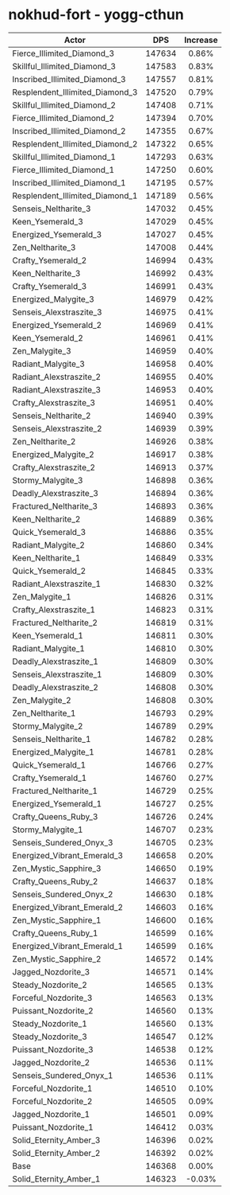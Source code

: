 # nokhud-fort - yogg-cthun
| Actor | DPS | Increase |
|---|:---:|:---:|
|Fierce_Illimited_Diamond_3|147634|0.86%|
|Skillful_Illimited_Diamond_3|147583|0.83%|
|Inscribed_Illimited_Diamond_3|147557|0.81%|
|Resplendent_Illimited_Diamond_3|147520|0.79%|
|Skillful_Illimited_Diamond_2|147408|0.71%|
|Fierce_Illimited_Diamond_2|147394|0.70%|
|Inscribed_Illimited_Diamond_2|147355|0.67%|
|Resplendent_Illimited_Diamond_2|147322|0.65%|
|Skillful_Illimited_Diamond_1|147293|0.63%|
|Fierce_Illimited_Diamond_1|147250|0.60%|
|Inscribed_Illimited_Diamond_1|147195|0.57%|
|Resplendent_Illimited_Diamond_1|147189|0.56%|
|Senseis_Neltharite_3|147032|0.45%|
|Keen_Ysemerald_3|147029|0.45%|
|Energized_Ysemerald_3|147027|0.45%|
|Zen_Neltharite_3|147008|0.44%|
|Crafty_Ysemerald_2|146994|0.43%|
|Keen_Neltharite_3|146992|0.43%|
|Crafty_Ysemerald_3|146991|0.43%|
|Energized_Malygite_3|146979|0.42%|
|Senseis_Alexstraszite_3|146975|0.41%|
|Energized_Ysemerald_2|146969|0.41%|
|Keen_Ysemerald_2|146961|0.41%|
|Zen_Malygite_3|146959|0.40%|
|Radiant_Malygite_3|146958|0.40%|
|Radiant_Alexstraszite_2|146955|0.40%|
|Radiant_Alexstraszite_3|146953|0.40%|
|Crafty_Alexstraszite_3|146951|0.40%|
|Senseis_Neltharite_2|146940|0.39%|
|Senseis_Alexstraszite_2|146939|0.39%|
|Zen_Neltharite_2|146926|0.38%|
|Energized_Malygite_2|146917|0.38%|
|Crafty_Alexstraszite_2|146913|0.37%|
|Stormy_Malygite_3|146898|0.36%|
|Deadly_Alexstraszite_3|146894|0.36%|
|Fractured_Neltharite_3|146893|0.36%|
|Keen_Neltharite_2|146889|0.36%|
|Quick_Ysemerald_3|146886|0.35%|
|Radiant_Malygite_2|146860|0.34%|
|Keen_Neltharite_1|146849|0.33%|
|Quick_Ysemerald_2|146845|0.33%|
|Radiant_Alexstraszite_1|146830|0.32%|
|Zen_Malygite_1|146826|0.31%|
|Crafty_Alexstraszite_1|146823|0.31%|
|Fractured_Neltharite_2|146819|0.31%|
|Keen_Ysemerald_1|146811|0.30%|
|Radiant_Malygite_1|146810|0.30%|
|Deadly_Alexstraszite_1|146809|0.30%|
|Senseis_Alexstraszite_1|146809|0.30%|
|Deadly_Alexstraszite_2|146808|0.30%|
|Zen_Malygite_2|146808|0.30%|
|Zen_Neltharite_1|146793|0.29%|
|Stormy_Malygite_2|146789|0.29%|
|Senseis_Neltharite_1|146782|0.28%|
|Energized_Malygite_1|146781|0.28%|
|Quick_Ysemerald_1|146766|0.27%|
|Crafty_Ysemerald_1|146760|0.27%|
|Fractured_Neltharite_1|146729|0.25%|
|Energized_Ysemerald_1|146727|0.25%|
|Crafty_Queens_Ruby_3|146726|0.24%|
|Stormy_Malygite_1|146707|0.23%|
|Senseis_Sundered_Onyx_3|146705|0.23%|
|Energized_Vibrant_Emerald_3|146658|0.20%|
|Zen_Mystic_Sapphire_3|146650|0.19%|
|Crafty_Queens_Ruby_2|146637|0.18%|
|Senseis_Sundered_Onyx_2|146630|0.18%|
|Energized_Vibrant_Emerald_2|146603|0.16%|
|Zen_Mystic_Sapphire_1|146600|0.16%|
|Crafty_Queens_Ruby_1|146599|0.16%|
|Energized_Vibrant_Emerald_1|146599|0.16%|
|Zen_Mystic_Sapphire_2|146572|0.14%|
|Jagged_Nozdorite_3|146571|0.14%|
|Steady_Nozdorite_2|146565|0.13%|
|Forceful_Nozdorite_3|146563|0.13%|
|Puissant_Nozdorite_2|146560|0.13%|
|Steady_Nozdorite_1|146560|0.13%|
|Steady_Nozdorite_3|146547|0.12%|
|Puissant_Nozdorite_3|146538|0.12%|
|Jagged_Nozdorite_2|146536|0.11%|
|Senseis_Sundered_Onyx_1|146536|0.11%|
|Forceful_Nozdorite_1|146510|0.10%|
|Forceful_Nozdorite_2|146505|0.09%|
|Jagged_Nozdorite_1|146501|0.09%|
|Puissant_Nozdorite_1|146412|0.03%|
|Solid_Eternity_Amber_3|146396|0.02%|
|Solid_Eternity_Amber_2|146392|0.02%|
|Base|146368|0.00%|
|Solid_Eternity_Amber_1|146323|-0.03%|
